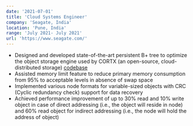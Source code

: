 ```yaml
---
date: '2021-07-01'
title: 'Cloud Systems Engineer'
company: 'Seagate, India'
location: 'Pune, India'
range: 'July 2021- July 2021'
url: 'https://www.seagate.com/'
---
```


- Designed and developed state-of-the-art persistent B+ tree to optimize the object storage engine used by CORTX (an open-source, cloud-distributed storage) [codebase](https://github.com/Seagate/cortx-motr/blob/main/be/btree.c)
- Assisted memory limit feature to reduce primary memory consumption from 95% to acceptable levels in absence of swap space
- Implemented various node formats for variable-sized objects with CRC (Cyclic redundancy check) support for data recovery
- Achieved performance improvement of up to 30% read and 10% write object in case of direct addressing (i.e., the object will reside in node) and 60% read object for indirect addressing (i.e., the node will hold the address of object)
